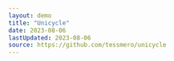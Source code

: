 ```yaml
---
layout: demo
title: "Unicycle"
date: 2023-08-06
lastUpdated: 2023-08-06
source: https://github.com/tessmero/unicycle
---
```



  
  
